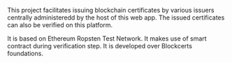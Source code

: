 This project facilitates issuing blockchain certificates by various issuers centrally administeredd by the host of this web app. 
The issued certificates can also be verified on this platform.

It is based on Ethereum Ropsten Test Network.
It makes use of smart contract during verification step.
It is developed over Blockcerts foundations.